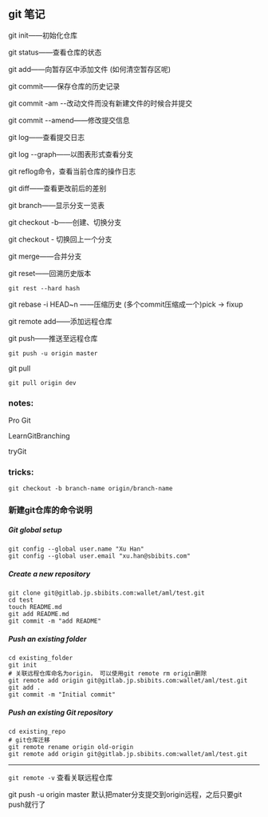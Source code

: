 ## git 笔记 



git init——初始化仓库

git status——查看仓库的状态

git add——向暂存区中添加文件 (如何清空暂存区呢)

git commit——保存仓库的历史记录

git commit -am --改动文件而没有新建文件的时候合并提交

git commit --amend——修改提交信息

git log——查看提交日志

git log --graph——以图表形式查看分支

git reflog命令，查看当前仓库的操作日志

git diff——查看更改前后的差别

git branch——显示分支一览表

git checkout -b——创建、切换分支

git checkout - 切换回上一个分支

git merge——合并分支

git reset——回溯历史版本

```
git rest --hard hash
```

git rebase -i HEAD~n ——压缩历史  (多个commit压缩成一个)pick -> fixup

git remote add——添加远程仓库

git push——推送至远程仓库

```
git push -u origin master
```

git pull

```
git pull origin dev
```

### notes:

Pro Git

LearnGitBranching

tryGit



### tricks:

```
git checkout -b branch-name origin/branch-name
```


### 新建git仓库的命令说明

##### Git global setup

```shell
git config --global user.name "Xu Han"
git config --global user.email "xu.han@sbibits.com"
```



##### Create a new repository

```shell
git clone git@gitlab.jp.sbibits.com:wallet/aml/test.git
cd test
touch README.md
git add README.md
git commit -m "add README"
```



##### Push an existing folder

```shell
cd existing_folder
git init
# 关联远程仓库命名为origin， 可以使用git remote rm origin删除
git remote add origin git@gitlab.jp.sbibits.com:wallet/aml/test.git
git add .
git commit -m "Initial commit"
```

##### Push an existing Git repository

```shell
cd existing_repo
# git仓库迁移
git remote rename origin old-origin
git remote add origin git@gitlab.jp.sbibits.com:wallet/aml/test.git
```



------

`git remote -v`  查看关联远程仓库

git push -u origin master  默认把mater分支提交到origin远程，之后只要git push就行了
